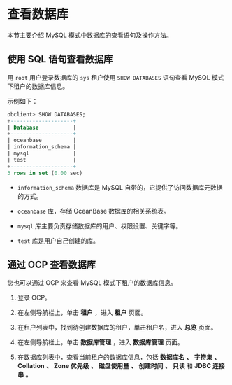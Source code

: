 # 查看数据库

本节主要介绍 MySQL 模式中数据库的查看语句及操作方法。

## 使用 SQL 语句查看数据库

用 `root` 用户登录数据库的 `sys` 租户使用 `SHOW DATABASES` 语句查看 MySQL 模式下租户的数据库信息。

示例如下：

```sql
obclient> SHOW DATABASES;
+--------------------+
| Database           |
+--------------------+
| oceanbase          |
| information_schema |
| mysql              |
| test               |
+--------------------+
3 rows in set (0.00 sec)
```

* `information_schema` 数据库是 MySQL 自带的，它提供了访问数据库元数据的方式。

* `oceanbase` 库，存储 OceanBase 数据库的相关系统表。

* `mysql` 库主要负责存储数据库的用户、权限设置、关键字等。

* `test` 库是用户自己创建的库。

## 通过 OCP 查看数据库

您也可以通过 OCP 来查看 MySQL 模式下租户的数据库信息。

1. 登录 OCP。

2. 在左侧导航栏上，单击 **租户** ，进入 **租户** 页面。

3. 在租户列表中，找到待创建数据库的租户，单击租户名，进入 **总览** 页面。

4. 在左侧导航栏上，单击 **数据库管理** ，进入 **数据库管理** 页面。

5. 在数据库列表中，查看当前租户的数据库信息，包括 **数据库名** **、** **字符集** **、** **Collation** **、** **Zone 优先级** **、** **磁盘使用量** **、** **创建时间** **、** **只读** 和 **JDBC 连接串** **。**
